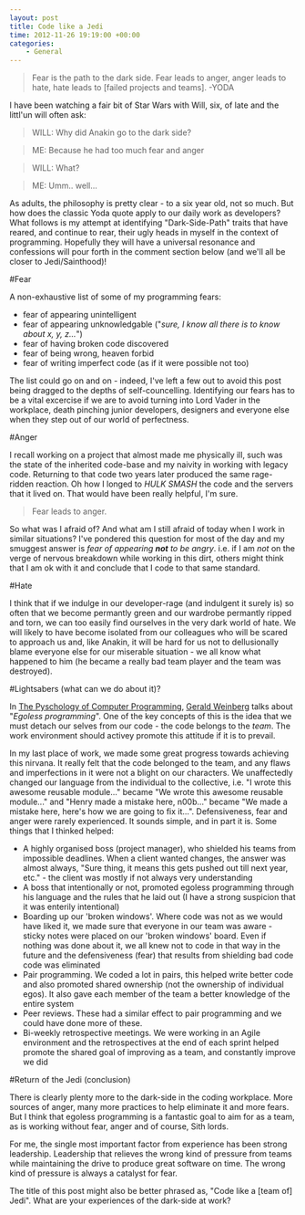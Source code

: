 ```yaml
---
layout: post
title: Code like a Jedi
time: 2012-11-26 19:19:00 +00:00
categories:
    - General
---
```

>Fear is the path to the dark side. Fear leads to anger, anger leads to hate, hate leads to [failed projects and teams]. -YODA<!--more-->

I have been watching a fair bit of Star Wars with Will, six, of late and the littl'un will often ask:

>WILL: Why did Anakin go to the dark side?

>ME: Because he had too much fear and anger

>WILL: What?

>ME: Umm.. well...

As adults, the philosophy is pretty clear - to a six year old, not so much. But how does the classic Yoda quote apply to our daily work as developers? What follows is my attempt at identifying "Dark-Side-Path" traits that have reared, and continue to rear, their ugly heads in myself in the context of programming. Hopefully they will have a universal resonance and confessions will pour forth in the comment section below (and we'll all be closer to Jedi/Sainthood)!

#Fear

A non-exhaustive list of some of my programming fears:

* fear of appearing unintelligent
* fear of appearing unknowledgable ("*sure, I know all there is to know about x, y, z...*")
* fear of having broken code discovered
* fear of being wrong, heaven forbid
* fear of writing imperfect code (as if it were possible not too)

The list could go on and on - indeed, I've left a few out to avoid this post being dragged to the depths of self-councelling. Identifying our fears has to be a vital excercise if we are to avoid turning into Lord Vader in the workplace, death pinching junior developers, designers and everyone else when they step out of our world of perfectness.

#Anger

I recall working on a project that almost made me physically ill, such was the state of the inherited code-base and my naivity in working with legacy code. Returning to that code two years later produced the same rage-ridden reaction. Oh how I longed to *HULK SMASH* the code and the servers that it lived on. That would have been really helpful, I'm sure.

>Fear leads to anger.

So what was I afraid of? And what am I still afraid of today when I work in similar situations? I've pondered this question for most of the day and my smuggest answer is *fear of appearing **not** to be angry*. i.e. if I am *not* on the verge of nervous breakdown while working in this dirt, others might think that I am ok with it and conclude that I code to that same standard.

#Hate

I think that if we indulge in our developer-rage (and indulgent it surely is) so often that we become permantly green and our wardrobe permantly ripped and torn, we can too easily find ourselves in the very dark world of hate. We will likely to have become isolated from our colleagues who will be scared to approach us and, like Anakin, it will be hard for us not to dellusionally blame everyone else for our miserable situation - we all know what happened to him (he became a really bad team player and the team was destroyed).

#Lightsabers (what can we do about it)?

In [The Pyschology of Computer Programming][tpocp], [Gerald Weinberg][gw] talks about "*Egoless programming*". One of the key concepts of this is the idea that we must detach our selves from our code - the code belongs to the *team*. The work environment should activey promote this attitude if it is to prevail.

In my last place of work, we made some great progress towards achieving this nirvana. It really felt that the code belonged to the team, and any flaws and imperfections in it were not a blight on our characters. We unaffectedly changed our language from the individual to the collective, i.e. "I wrote this awesome reusable module..." became "We wrote this awesome reusable module..." and "Henry made a mistake here, n00b..." became "We made a mistake here, here's how we are going to fix it...". Defensiveness, fear and anger were rarely experienced. It sounds simple, and in part it is. Some things that I thinked helped:

* A highly organised boss (project manager), who shielded his teams from impossible deadlines. When a client wanted changes, the answer was almost always, "Sure thing, it means this gets pushed out till next year, etc." - the client was mostly if not always very understanding
* A boss that intentionally or not, promoted egoless programming through his language and the rules that he laid out (I have a strong suspicion that it was enterily intentional)
* Boarding up our 'broken windows'. Where code was not as we would have liked it, we made sure that everyone in our team was aware - sticky notes were placed on our 'broken windows' board. Even if nothing was done about it, we all knew not to code in that way in the future and the defensiveness (fear) that results from shielding bad code code was eliminated
* Pair programming. We coded a lot in pairs, this helped write better code and also promoted shared ownership (not the ownership of individual egos). It also gave each member of the team a better knowledge of the entire system
* Peer reviews. These had a similar effect to pair programming and we could have done more of these.
* Bi-weekly retrospective meetings. We were working in an Agile environment and the retrospectives at the end of each sprint helped promote the shared goal of improving as a team, and constantly improve we did


#Return of the Jedi (conclusion)

There is clearly plenty more to the dark-side in the coding workplace. More sources of anger, many more practices to help eliminate it and more fears. But I think that egoless programming is a fantastic goal to aim for as a team, as is working without fear, anger and of course, Sith lords.

For me, the single most important factor from experience has been strong leadership. Leadership that relieves the wrong kind of pressure from teams while maintaining the drive to produce great software on time. The wrong kind of pressure is always a catalyst for fear.

The title of this post might also be better phrased as, "Code like a [team of] Jedi". What are your experiences of the dark-side at work?

[tpocp]:http://www.amazon.co.uk/The-Psychology-Computer-Programming-Anniversary/dp/0932633420
[gw]:http://en.wikipedia.org/wiki/Gerald_Weinberg